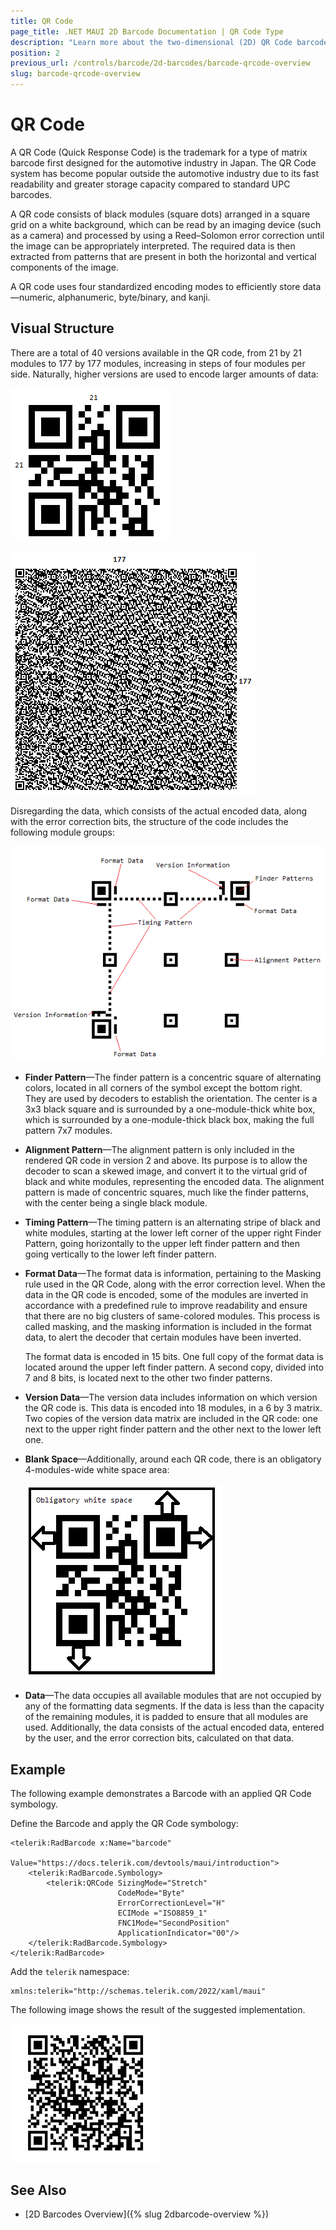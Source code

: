 ```yaml
---
title: QR Code
page_title: .NET MAUI 2D Barcode Documentation | QR Code Type
description: "Learn more about the two-dimensional (2D) QR Code barcode type supported by the Telerik UI for MAUI Barcode."
position: 2
previous_url: /controls/barcode/2d-barcodes/barcode-qrcode-overview
slug: barcode-qrcode-overview
---
```


# QR Code

A QR Code (Quick Response Code) is the trademark for a type of matrix barcode first designed for the automotive industry in Japan. The QR Code system has become popular outside the automotive industry due to its fast readability and greater storage capacity compared to standard UPC barcodes.

A QR code consists of black modules (square dots) arranged in a square grid on a white background, which can be read by an imaging device (such as a camera) and processed by using a Reed–Solomon error correction until the image can be appropriately interpreted. The required data is then extracted from patterns that are present in both the horizontal and vertical components of the image.

A QR code uses four standardized encoding modes to efficiently store data&mdash;numeric, alphanumeric, byte/binary, and kanji.

## Visual Structure

There are a total of 40 versions available in the QR code, from 21 by 21 modules to 177 by 177 modules, increasing in steps of four modules per side. Naturally, higher versions are used to encode larger amounts of data:

![barcode-2d-barcodes-qrcode-overview 001](images/barcode-2d-barcodes-qrcode-overview001.png)

![barcode-2d-barcodes-qrcode-overview 002](images/barcode-2d-barcodes-qrcode-overview002.png)

Disregarding the data, which consists of the actual encoded data, along with the error correction bits, the structure of the code includes the following module groups:

![barcode-2d-barcodes-qrcode-overview 003](images/barcode-2d-barcodes-qrcode-overview003.png)

* **Finder Pattern**&mdash;The finder pattern is a concentric square of alternating colors, located in all corners of the symbol except the bottom right. They are used by decoders to establish the orientation. The center is a 3x3 black square and is surrounded by a one-module-thick white box, which is surrounded by a one-module-thick black box, making the full pattern 7x7 modules.
* **Alignment Pattern**&mdash;The alignment pattern is only included in the rendered QR code in version 2 and above. Its purpose is to allow the decoder to scan a skewed image, and convert it to the virtual grid of black and white modules, representing the encoded data. The alignment pattern is made of concentric squares, much like the finder patterns, with the center being a single black module.
* **Timing Pattern**&mdash;The timing pattern is an alternating stripe of black and white modules, starting at the lower left corner of the upper right Finder Pattern, going horizontally to the upper left finder pattern and then going vertically to the lower left finder pattern.
* **Format Data**&mdash;The format data is information, pertaining to the Masking rule used in the QR Code, along with the error correction level. When the data in the QR code is encoded, some of the modules are inverted in accordance with a predefined rule to improve readability and ensure that there are no big clusters of same-colored modules. This process is called masking, and the masking information is included in the format data, to alert the decoder that certain modules have been inverted.

  The format data is encoded in 15 bits. One full copy of the format data is located around the upper left finder pattern. A second copy, divided into 7 and 8 bits, is located next to the other two finder patterns.

* **Version Data**&mdash;The version data includes information on which version the QR code is. This data is encoded into 18 modules, in a 6 by 3 matrix. Two copies of the version data matrix are included in the QR code: one next to the upper right finder pattern and the other next to the lower left one.
* **Blank Space**&mdash;Additionally, around each QR code, there is an obligatory 4-modules-wide white space area:

  ![barcode-2d-barcodes-qrcode-overview 004](images/barcode-2d-barcodes-qrcode-overview004.png)

* **Data**&mdash;The data occupies all available modules that are not occupied by any of the formatting data segments. If the data is less than the capacity of the remaining modules, it is padded to ensure that all modules are used. Additionally, the data consists of the actual encoded data, entered by the user, and the error correction bits, calculated on that data.

## Example

The following example demonstrates a Barcode with an applied QR Code symbology.

Define the Barcode and apply the QR Code symbology:

```XAML
<telerik:RadBarcode x:Name="barcode"
                    Value="https://docs.telerik.com/devtools/maui/introduction">
    <telerik:RadBarcode.Symbology>
        <telerik:QRCode SizingMode="Stretch"
					    CodeMode="Byte"
					    ErrorCorrectionLevel="H"                                    
					    ECIMode ="ISO8859_1"
					    FNC1Mode="SecondPosition"  
					    ApplicationIndicator="00"/>
    </telerik:RadBarcode.Symbology>
</telerik:RadBarcode>
```

Add the `telerik` namespace:

```XAML
xmlns:telerik="http://schemas.telerik.com/2022/xaml/maui"
```


The following image shows the result of the suggested implementation.

![QRCode](images/barcode-2d-barcodes-qrcode-example.png)

## See Also

- [2D Barcodes Overview]({% slug 2dbarcode-overview %})

